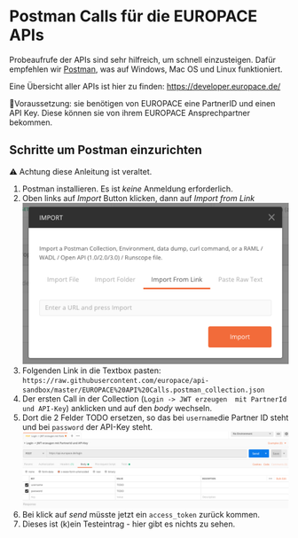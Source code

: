 # Postman Calls für die EUROPACE APIs

Probeaufrufe der APIs sind sehr hilfreich, um schnell einzusteigen. Dafür empfehlen wir [Postman](https://www.getpostman.com/), was auf Windows, Mac OS und Linux funktioniert.

Eine Übersicht aller APIs ist hier zu finden: https://developer.europace.de/

📣Voraussetzung: sie benötigen von EUROPACE eine PartnerID und einen API Key. Diese können sie von ihrem EUROPACE Ansprechpartner bekommen.


## Schritte um Postman einzurichten

⚠️ Achtung diese Anleitung ist veraltet.

1. Postman installieren. Es ist *keine* Anmeldung erforderlich.
1. Oben links auf _Import_ Button klicken, dann auf _Import from Link_
![](screen1.png)
4. Folgenden Link in die Textbox pasten: `https://raw.githubusercontent.com/europace/api-sandbox/master/EUROPACE%20API%20Calls.postman_collection.json`
5. Der ersten Call in der Collection (`Login -> JWT erzeugen  mit PartnerId und API-Key`) anklicken und auf den _body_ wechseln.
1. Dort die 2 Felder TODO ersetzen, so das bei `username`die Partner ID steht und bei `password` der API-Key steht.
![](screen2.png)
1. Bei klick auf _send_ müsste jetzt ein `access_token` zurück kommen.
1. Dieses ist (k)ein Testeintrag - hier gibt es nichts zu sehen. 
